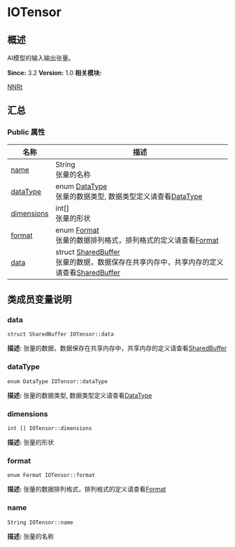 # IOTensor


## 概述

AI模型的输入输出张量。

**Since:**
3.2
**Version:**
1.0
**相关模块:**

[NNRt](_n_n_rt.md)


## 汇总


### Public 属性

  | 名称 | 描述 | 
| -------- | -------- |
| [name](#name) | String<br/>张量的名称&nbsp; | 
| [dataType](#datatype) | enum&nbsp;[DataType](_n_n_rt.md#datatype)<br/>张量的数据类型,&nbsp;数据类型定义请查看[DataType](_n_n_rt.md#datatype) | 
| [dimensions](#dimensions) | int[]<br/>张量的形状&nbsp; | 
| [format](#format) | enum&nbsp;[Format](_n_n_rt.md#format)<br/>张量的数据排列格式，排列格式的定义请查看[Format](_n_n_rt.md#format) | 
| [data](#data) | struct&nbsp;[SharedBuffer](_shared_buffer.md)<br/>张量的数据，数据保存在共享内存中，共享内存的定义请查看[SharedBuffer](_shared_buffer.md) | 


## 类成员变量说明


### data

  
```
struct SharedBuffer IOTensor::data
```
**描述:**
张量的数据，数据保存在共享内存中，共享内存的定义请查看[SharedBuffer](_shared_buffer.md)


### dataType

  
```
enum DataType IOTensor::dataType
```
**描述:**
张量的数据类型, 数据类型定义请查看[DataType](_n_n_rt.md#datatype)


### dimensions

  
```
int [] IOTensor::dimensions
```
**描述:**
张量的形状


### format

  
```
enum Format IOTensor::format
```
**描述:**
张量的数据排列格式，排列格式的定义请查看[Format](_n_n_rt.md#format)


### name

  
```
String IOTensor::name
```
**描述:**
张量的名称
